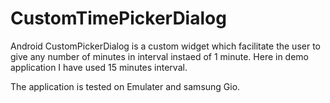 CustomTimePickerDialog
======================

Android CustomPickerDialog is a custom widget which facilitate the user to give any number of minutes in interval instaed of 1 minute. Here in demo application I have used 15 minutes interval. 

The application is tested on Emulater and samsung Gio.
